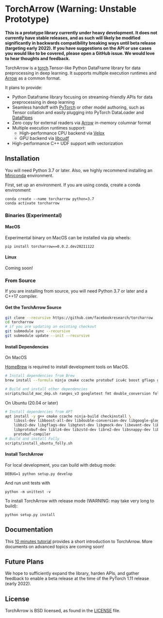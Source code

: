 # TorchArrow (Warning: Unstable Prototype)

**This is a prototype library currently under heavy development. It does not currently have stable releases, and as such will likely be modified significantly in backwards compatibility breaking ways until beta release (targeting early 2022). If you have suggestions on the API or use cases you would like to be covered, please open a GitHub issue. We would love to hear thoughts and feedback.**

TorchArrow is a [torch](https://github.com/pytorch/pytorch).Tensor-like Python DataFrame library for data preprocessing in deep learning. It supports multiple execution runtimes and [Arrow](https://github.com/apache/arrow) as a common format.

It plans to provide:

* Python Dataframe library focusing on streaming-friendly APIs for data preprocessing in deep learning
* Seamless handoff with [PyTorch](https://github.com/pytorch/pytorch) or other model authoring, such as Tensor collation and easily plugging into PyTorch DataLoader and [DataPipes](https://github.com/pytorch/data#what-are-datapipes)
* Zero copy for external readers via [Arrow](https://github.com/apache/arrow) in-memory columnar format
* Multiple execution runtimes support:
    - High-performance CPU backend via [Velox](https://github.com/facebookincubator/velox/)
    - GPU backend via [libcudf](https://docs.rapids.ai/api/libcudf/stable/)
* High-performance C++ UDF support with vectorization

## Installation

You will need Python 3.7 or later. Also, we highly recommend installing an [Miniconda](https://docs.conda.io/en/latest/miniconda.html#latest-miniconda-installer-links) environment.

First, set up an environment. If you are using conda, create a conda environment:
```
conda create --name torcharrow python=3.7
conda activate torcharrow
```

### Binaries (Experimental)

#### MacOS

Experimental binary on MacOS can be installed via pip wheels:
```
pip install torcharrow==0.0.2.dev20211122
```

#### Linux
Coming soon!

### From Source

If you are installing from source, you will need Python 3.7 or later and a C++17 compiler.

#### Get the TorchArrow Source
```bash
git clone --recursive https://github.com/facebookresearch/torcharrow
cd torcharrow
# if you are updating an existing checkout
git submodule sync --recursive
git submodule update --init --recursive
```

#### Install Dependencies

On MacOS

[HomeBrew](https://brew.sh/) is required to install development tools on MacOS.

```bash
# Install dependencies from Brew
brew install --formula ninja cmake ccache protobuf icu4c boost gflags glog libevent lz4 lzo snappy xz zstd

# Build and install other dependencies
scripts/build_mac_dep.sh ranges_v3 googletest fmt double_conversion folly re2
```

On Ubuntu (20.04 or later)
```bash
# Install dependencies from APT
apt install -y g++ cmake ccache ninja-build checkinstall \
    libssl-dev libboost-all-dev libdouble-conversion-dev libgoogle-glog-dev \
    libbz2-dev libgflags-dev libgtest-dev libgmock-dev libevent-dev libfmt-dev \
    libprotobuf-dev liblz4-dev libzstd-dev libre2-dev libsnappy-dev liblzo2-dev \
    protobuf-compiler
# Build and install Folly
scripts/install_ubuntu_folly.sh
```

#### Install TorchArrow
For local development, you can build with debug mode:
```
DEBUG=1 python setup.py develop
```

And run unit tests with
```
python -m unittest -v
```

To install TorchArrow with release mode (WARNING: may take very long to build):
```
python setup.py install
```


## Documentation
This [10 minutes tutorial](https://github.com/facebookresearch/torcharrow/blob/main/tutorial/tutorial.ipynb) provides a short introduction to TorchArrow. More documents on advanced topics are coming soon!

## Future Plans
We hope to sufficiently expand the library, harden APIs, and gather feedback to enable a beta release at the time of the PyTorch 1.11 release (early 2022).

## License

TorchArrow is BSD licensed, as found in the [LICENSE](LICENSE) file.
